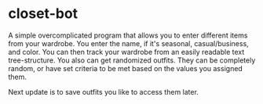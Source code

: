 # closet-bot
A simple overcomplicated program that allows you to enter different items from your wardrobe. You enter the name, if it's seasonal, casual/business, and color. You can then track your wardrobe from an easily readable text tree-structure. You also can get randomized outfits. They can be completely random, or have set criteria to be met based on the values you assigned them.

Next update is to save outfits you like to access them later.
